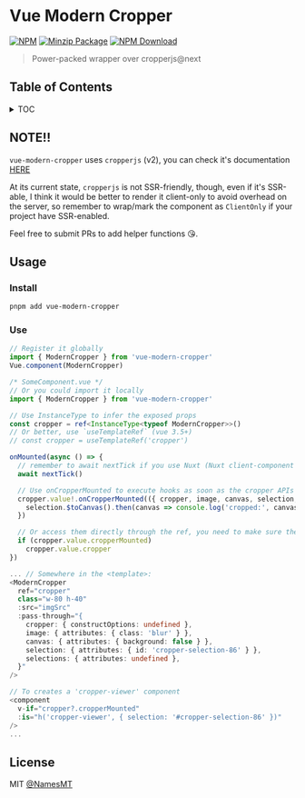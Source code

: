# Vue Modern Cropper

[![NPM][npmBadge]][npmUrl]
[![Minzip Package][bundlePhobiaBadge]][bundlePhobiaUrl]
[![NPM Download][npmDtBadge]][npmDtUrl]

[npmBadge]: https://img.shields.io/npm/v/vue-modern-cropper.svg?maxAge=2592000
[npmUrl]: https://www.npmjs.com/package/vue-modern-cropper
[npmDtBadge]: https://img.shields.io/npm/dt/vue-modern-cropper.svg
[npmDtUrl]: https://www.npmjs.com/package/vue-modern-cropper
[bundlePhobiaBadge]: https://img.shields.io/bundlephobia/minzip/vue-modern-cropper
[bundlePhobiaUrl]: https://bundlephobia.com/package/vue-modern-cropper@latest

> Power-packed wrapper over cropperjs@next

## Table of Contents

<details>

<summary>TOC</summary>

- [Vue Modern Cropper](#vue-modern-cropper)
  - [Table of Contents](#table-of-contents)
  - [NOTE!!](#note)
  - [Usage](#usage)
    - [Install](#install)
    - [Use](#use)
  - [License](#license)

</details>

## NOTE!!
`vue-modern-cropper` uses `cropperjs` (v2), you can check it's documentation [HERE](https://fengyuanchen.github.io/cropperjs/)

At its current state, `cropperjs` is not SSR-friendly, though, even if it's SSR-able, I think it would be better to render it client-only to avoid overhead on the server, so remember to wrap/mark the component as `ClientOnly` if your project have SSR-enabled.

Feel free to submit PRs to add helper functions 😘.

## Usage
### Install
```sh
pnpm add vue-modern-cropper
```

### Use
<!-- eslint-skip -->
```ts
// Register it globally
import { ModernCropper } from 'vue-modern-cropper'
Vue.component(ModernCropper)

/* SomeComponent.vue */
// Or you could import it locally
import { ModernCropper } from 'vue-modern-cropper'

// Use InstanceType to infer the exposed props
const cropper = ref<InstanceType<typeof ModernCropper>>()
// Or better, use `useTemplateRef` (vue 3.5+)
// const cropper = useTemplateRef('cropper')

onMounted(async () => {
  // remember to await nextTick if you use Nuxt (Nuxt client-component caveat)
  await nextTick()

  // Use onCropperMounted to execute hooks as soon as the cropper APIs is available
  cropper.value!.onCropperMounted(({ cropper, image, canvas, selection, selections }) => {
    selection.$toCanvas().then(canvas => console.log('cropped:', canvas.toDataURL()))
  })

  // Or access them directly through the ref, you need to make sure they are available though
  if (cropper.value.cropperMounted)
    cropper.value.cropper
})

... // Somewhere in the <template>:
<ModernCropper
  ref="cropper"
  class="w-80 h-40"
  :src="imgSrc"
  :pass-through="{
    cropper: { constructOptions: undefined },
    image: { attributes: { class: 'blur' } },
    canvas: { attributes: { background: false } },
    selection: { attributes: { id: 'cropper-selection-86' } },
    selections: { attributes: undefined },
  }"
/>

// To creates a 'cropper-viewer' component
<component 
  v-if="cropper?.cropperMounted" 
  :is="h('cropper-viewer', { selection: '#cropper-selection-86' })"
/>
...

```

## License

MIT [@NamesMT](https://github.com/NamesMT)
